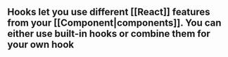 ## Hooks let you use different [[React]] features from your [[Component|components]]. You can either use built-in hooks or combine them for your own hook